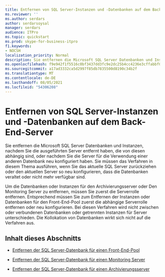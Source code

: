 ```yaml
---
title: Entfernen von SQL Server-Instanzen und -Datenbanken auf dem Back-End-Server
ms.reviewer: ''
ms.author: serdars
author: serdarsoysal
manager: serdars
audience: ITPro
ms.topic: quickstart
ms.prod: skype-for-business-itpro
f1.keywords:
- NOCSH
localization_priority: Normal
description: Sie entfernen die Microsoft SQL Server Datenbanken und Instanzen, nachdem Sie die ausgeführten Server entfernt haben, die von diesen abhängig sind, oder nachdem Sie die Server für die Verwendung einer anderen Datenbank neu konfiguriert haben. Sie müssen das Verfahren in diesem Thema ausführen, wenn Sie das aktuelle SQL Server zurückziehen oder den aktuellen Server so neu konfigurieren, dass die Datenbanken veraltet oder nicht mehr verfügbar sind.
ms.openlocfilehash: f9e942f1f5516c0bf3437dd3fc9e2dc25b4cc4236e3cffabbf07ff08dde1e404
ms.sourcegitcommit: a17ad3332ca5d2997f85db7835500d8190c34b2f
ms.translationtype: MT
ms.contentlocale: de-DE
ms.lasthandoff: 08/05/2021
ms.locfileid: "54306208"
---
```

# <a name="remove-sql-server-instances-and-databases-on-the-back-end-server"></a>Entfernen von SQL Server-Instanzen und -Datenbanken auf dem Back-End-Server

Sie entfernen die Microsoft SQL Server Datenbanken und Instanzen, nachdem Sie die ausgeführten Server entfernt haben, die von diesen abhängig sind, oder nachdem Sie die Server für die Verwendung einer anderen Datenbank neu konfiguriert haben. Sie müssen das Verfahren in diesem Thema ausführen, wenn Sie das aktuelle SQL Server zurückziehen oder den aktuellen Server so neu konfigurieren, dass die Datenbanken veraltet oder nicht mehr verfügbar sind.
  
Um die Datenbanken oder Instanzen für den Archivierungsserver oder Den Monitoring Server zu entfernen, müssen Sie zuerst die Serverrolle entfernen. Entsprechend müssen Sie zum Entfernen der Instanzen oder Datenbanken für den Front-End-Pool zuerst die abhängige Serverrolle entfernen oder neu konfigurieren. Bei diesen Verfahren wird nicht zwischen oder verbundenen Datenbanken oder getrennten Instanzen für Server unterschieden. Die Kollokation von Datenbanken wirkt sich nicht auf die Verfahren aus.
  
## <a name="in-this-section"></a>Inhalt dieses Abschnitts

- [Entfernen der SQL Server-Datenbank für einen Front-End-Pool](remove-the-sql-server-database-for-a-front-end-pool.md)
    
- [Entfernen der SQL Server-Datenbank für einen Monitoring Server](remove-the-sql-server-database-for-a-monitoring-server.md)
    
- [Entfernen der SQL Server-Datenbank für einen Archivierungsserver](remove-the-sql-server-database-for-an-archiving-server.md)
    

